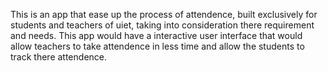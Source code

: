 This is an app that ease up the process of attendence, built exclusively for students and teachers of uiet, taking into consideration there requirement and needs.
This app would have a interactive user interface that would allow teachers to take attendence in less time and allow the students to track
there attendence. 
